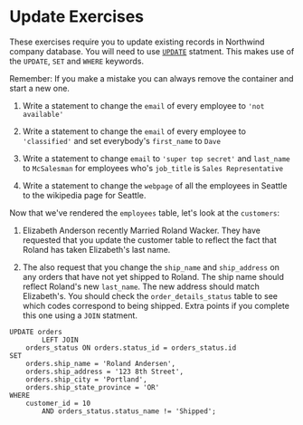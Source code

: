# Update Exercises

These exercises require you to update existing records in Northwind company database. You will need to use [`UPDATE`](https://www.w3schools.com/sql/sql_update.asp) statment. This makes use of the `UPDATE`, `SET` and `WHERE` keywords.


Remember:
 If you make a mistake you can always remove the container and start a new one.

 1. Write a statement to change the `email` of every employee to `'not available'`

1. Write a statement to change the `email` of every employee to `'classified'` and set everybody's `first_name` to `Dave`

1. Write a statement to change `email` to `'super top secret'` and `last_name` to `McSalesman` for employees who's `job_title` is `Sales Representative`

1. Write a statement to change the `webpage` of all the employees in Seattle to the wikipedia page for Seattle. 

Now that we've rendered the `employees` table, let's look at the `customers`:

1. Elizabeth Anderson recently Married Roland Wacker. They have requested that you update the customer table to reflect the fact that Roland has taken Elizabeth's last name. 

1. The also request that you change the `ship_name` and `ship_address` on any orders that have not yet shipped to Roland. The ship name should reflect Roland's new `last_name`. The new address should match Elizabeth's. You should check the `order_details_status` table to see which codes correspond to being shipped. Extra points if you complete this one using a `JOIN` statment.


```
UPDATE orders
        LEFT JOIN
    orders_status ON orders.status_id = orders_status.id
SET 
    orders.ship_name = 'Roland Andersen',
    orders.ship_address = '123 8th Street',
    orders.ship_city = 'Portland',
    orders.ship_state_province = 'OR'
WHERE
    customer_id = 10
        AND orders_status.status_name != 'Shipped';
```

